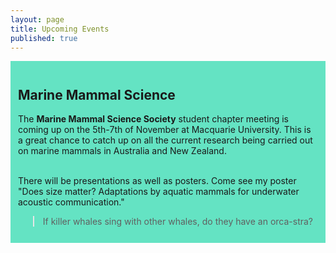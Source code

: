 ```yaml
---
layout: page
title: Upcoming Events
published: true
---
```


<div style="padding:12px; background-color: #64e3c3">
<h2>
Marine Mammal Science <br>
</h2>

<p>
The <strong>Marine Mammal Science Society</strong> student chapter meeting is coming up on the 5th-7th of November at Macquarie University. This is a great chance to catch up on all the current research being carried out on marine mammals in Australia and New Zealand. <br><br>

There will be presentations as well as posters. Come see my poster "Does size matter? Adaptations by aquatic mammals for underwater acoustic communication."
</p>

<blockquote>
If killer whales sing with other whales, do they have an orca-stra?
</blockquote>

</div>
